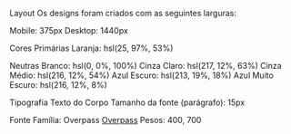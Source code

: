 Layout
Os designs foram criados com as seguintes larguras:

Mobile: 375px
Desktop: 1440px


Cores
Primárias
Laranja: hsl(25, 97%, 53%)


Neutras
Branco: hsl(0, 0%, 100%)
Cinza Claro: hsl(217, 12%, 63%)
Cinza Médio: hsl(216, 12%, 54%)
Azul Escuro: hsl(213, 19%, 18%)
Azul Muito Escuro: hsl(216, 12%, 8%)


Tipografia
Texto do Corpo
Tamanho da fonte (parágrafo): 15px

Fonte
Família: Overpass [Overpass](https://fonts.google.com/specimen/Overpass)
Pesos: 400, 700
